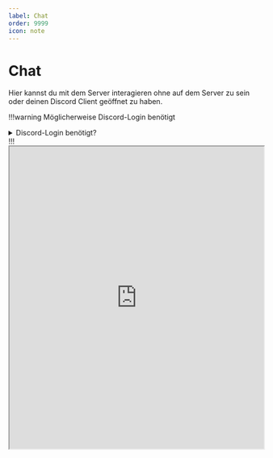 ```yaml
---
label: Chat
order: 9999
icon: note
---
```


# Chat

Hier kannst du mit dem Server interagieren ohne auf dem Server zu sein oder deinen Discord Client geöffnet zu haben.

!!!warning Möglicherweise Discord-Login benötigt
<details>

<summary>
    Discord-Login benötigt?
</summary>
<br>
Normalerweise wird für das Chat Widget kein Disocrd-Login benötigt. Da es aber ab und zu zur Missbräuchlichen Verwendung des Widgets kommt kann es sein das temporär ein Discord-Login benötigt wird.

</details>
!!!

<iframe src="https://e.widgetbot.io/channels/820711921158062120/820711921358733357" width=100% height=600vh></iframe>
